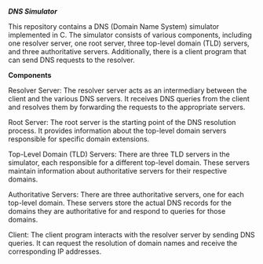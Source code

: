 ***DNS Simulator***

This repository contains a DNS (Domain Name System) simulator implemented in C. The simulator consists of various components, including one resolver server, one root server, three top-level domain (TLD) servers, and three authoritative servers. Additionally, there is a client program that can send DNS requests to the resolver.

**Components**

Resolver Server: The resolver server acts as an intermediary between the client and the various DNS servers. It receives DNS queries from the client and resolves them by forwarding the requests to the appropriate servers.

Root Server: The root server is the starting point of the DNS resolution process. It provides information about the top-level domain servers responsible for specific domain extensions.

Top-Level Domain (TLD) Servers: There are three TLD servers in the simulator, each responsible for a different top-level domain. These servers maintain information about authoritative servers for their respective domains.

Authoritative Servers: There are three authoritative servers, one for each top-level domain. These servers store the actual DNS records for the domains they are authoritative for and respond to queries for those domains.

Client: The client program interacts with the resolver server by sending DNS queries. It can request the resolution of domain names and receive the corresponding IP addresses.
